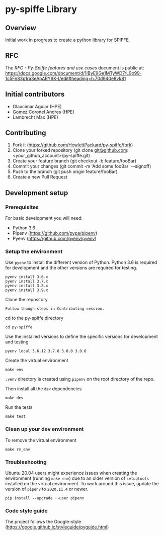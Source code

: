 # py-spiffe Library

## Overview
Initial work in progress to create a python library for SPIFFE.

## RFC

The _RFC - Py-Spiffe features and use cases_ document is public at: https://docs.google.com/document/d/1IByE9Ge1MTyWD7rL9o99-1c5Fn83p1ra3eApARY9X-I/edit#heading=h.70d940e8vk81

## Initial contributors
* Glaucimar Aguiar (HPE)
* Gomez Coronel Andres (HPE)
* Lambrecht Max (HPE)

## Contributing
1. Fork it (https://github.com/HewlettPackard/py-spiffe/fork)
2. Clone your forked repository (git clone git@github.com:<your_github_account>/py-spiffe.git)
3. Create your feature branch (git checkout -b feature/fooBar)
4. Commit your changes (git commit -m 'Add some fooBar' --signoff)
5. Push to the branch (git push origin feature/fooBar)
6. Create a new Pull Request

## Development setup

### Prerequisites
For basic development you will need:

* Python 3.6
* Pipenv (https://github.com/pypa/pipenv)
* Pyenv (https://github.com/pyenv/pyenv)

### Setup the environment

Use `pyenv` to install the different version of Python.
Python 3.6 is required for development and the other versions are required for testing.
```
pyenv install 3.6.x
pyenv install 3.7.x
pyenv install 3.8.x
pyenv install 3.9.x
```

Clone the repository
```
Follow though steps in Contributing session.
```

cd to the py-spiffe directory
```
cd py-spiffe
```

Use the installed versions to define the specific versions for development and testing
```
pyenv local 3.6.12 3.7.0 3.8.0 3.9.0
```

Create the virtual environment
```
make env
```
`.venv` directory is created using `pipenv` on the root directory of the repo.


Then install all the `dev` dependencies
```
make dev
```

Run the tests
```
make test
```

### Clean up your dev environment

To remove the virtual environment
```
make rm_env
```

### Troubleshooting
Ubuntu 20.04 users might experience issues when creating the environment (running `make env`) due to an older version of `setuptools` installed on the virtual environment.
To work around this issue, update the version of `pipenv` to `2020.11.4` or newer.
```
pip install --upgrade --user pipenv
```

### Code style guide
The project follows the Google-style (https://google.github.io/styleguide/pyguide.html)
